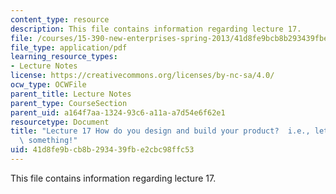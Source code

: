 ```yaml
---
content_type: resource
description: This file contains information regarding lecture 17.
file: /courses/15-390-new-enterprises-spring-2013/41d8fe9bcb8b293439fbe2cbc98ffc53_MIT15_390S13_lec17.pdf
file_type: application/pdf
learning_resource_types:
- Lecture Notes
license: https://creativecommons.org/licenses/by-nc-sa/4.0/
ocw_type: OCWFile
parent_title: Lecture Notes
parent_type: CourseSection
parent_uid: a164f7aa-1324-93c6-a11a-a7d54e6f62e1
resourcetype: Document
title: "Lecture 17 How do you design and build your product?  i.e., let\u2019s build\
  \ something!"
uid: 41d8fe9b-cb8b-2934-39fb-e2cbc98ffc53
---
```

This file contains information regarding lecture 17.